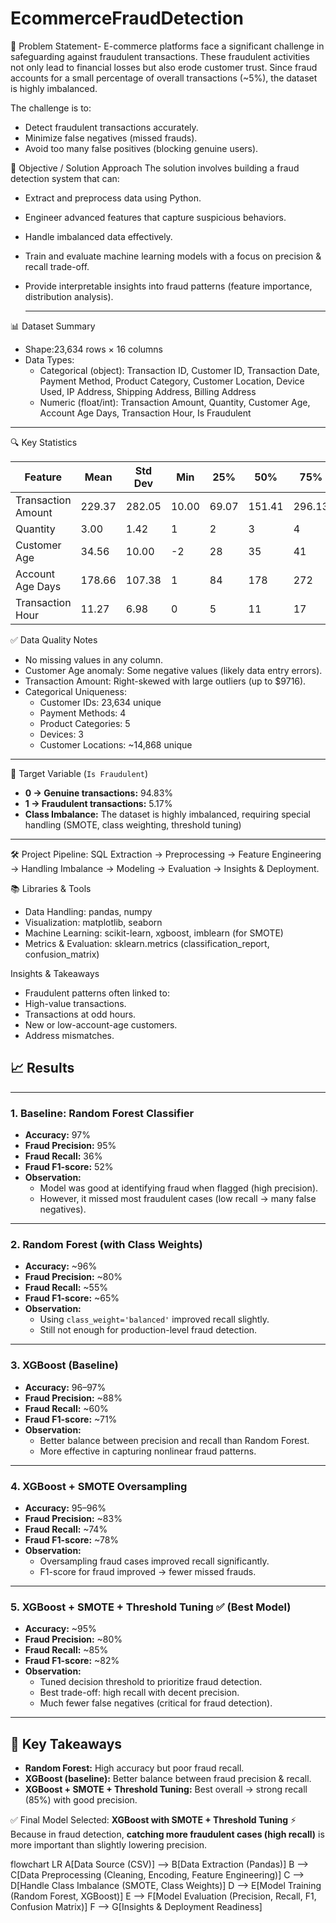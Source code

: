 # EcommerceFraudDetection
📝 Problem Statement-
E-commerce platforms face a significant challenge in safeguarding against fraudulent transactions. These fraudulent activities not only lead to financial losses but also erode customer trust. Since fraud accounts for a small percentage of overall transactions (~5%), the dataset is highly imbalanced.

The challenge is to:
* Detect fraudulent transactions accurately.
* Minimize false negatives (missed frauds).
* Avoid too many false positives (blocking genuine users).

🎯 Objective / Solution Approach
The solution involves building a fraud detection system that can:
* Extract and preprocess data using Python.
* Engineer advanced features that capture suspicious behaviors.
* Handle imbalanced data effectively.
* Train and evaluate machine learning models with a focus on precision & recall trade-off.
* Provide interpretable insights into fraud patterns (feature importance, distribution analysis).

  -----------
  
📊 Dataset Summary
* Shape:23,634 rows × 16 columns
* Data Types:
  * Categorical (object): Transaction ID, Customer ID, Transaction Date, Payment Method, Product Category, Customer Location, Device Used, IP Address, Shipping Address, Billing Address
  * Numeric (float/int): Transaction Amount, Quantity, Customer Age, Account Age Days, Transaction Hour, Is Fraudulent

---

🔍 Key Statistics

| Feature            | Mean   | Std Dev | Min   | 25%   | 50%    | 75%    | Max     |
| ------------------ | ------ | ------- | ----- | ----- | ------ | ------ | ------- |
| Transaction Amount | 229.37 | 282.05  | 10.00 | 69.07 | 151.41 | 296.13 | 9716.50 |
| Quantity           | 3.00   | 1.42    | 1     | 2     | 3      | 4      | 5       |
| Customer Age       | 34.56  | 10.00   | -2    | 28    | 35     | 41     | 73      |
| Account Age Days   | 178.66 | 107.38  | 1     | 84    | 178    | 272    | 365     |
| Transaction Hour   | 11.27  | 6.98    | 0     | 5     | 11     | 17     | 23      |

✅ Data Quality Notes
* No missing values in any column.
* Customer Age anomaly: Some negative values (likely data entry errors).
* Transaction Amount: Right-skewed with large outliers (up to $9716).
* Categorical Uniqueness:
  * Customer IDs: 23,634 unique
  * Payment Methods: 4
  * Product Categories: 5
  * Devices: 3
  * Customer Locations: ~14,868 unique
---
🎯 Target Variable (`Is Fraudulent`)

* **0 → Genuine transactions:** 94.83%
* **1 → Fraudulent transactions:** 5.17%
* **Class Imbalance:** The dataset is highly imbalanced, requiring special handling (SMOTE, class weighting, threshold tuning)
------------------------------------------------------------------------------------------------------------------------------


🛠️ Project Pipeline: SQL Extraction → Preprocessing → Feature Engineering → Handling Imbalance → Modeling → Evaluation → Insights & Deployment.

📚 Libraries & Tools
* Data Handling: pandas, numpy
* Visualization: matplotlib, seaborn
* Machine Learning: scikit-learn, xgboost, imblearn (for SMOTE)
* Metrics & Evaluation: sklearn.metrics (classification_report, confusion_matrix)

Insights & Takeaways
* Fraudulent patterns often linked to:
* High-value transactions.
* Transactions at odd hours.
* New or low-account-age customers.
* Address mismatches.


## 📈 Results

---

### **1. Baseline: Random Forest Classifier**

* **Accuracy:** 97%
* **Fraud Precision:** 95%
* **Fraud Recall:** 36%
* **Fraud F1-score:** 52%
* **Observation:**
  * Model was good at identifying fraud when flagged (high precision).
  * However, it missed most fraudulent cases (low recall → many false negatives).

---

### **2. Random Forest (with Class Weights)**
* **Accuracy:** ~96%
* **Fraud Precision:** ~80%
* **Fraud Recall:** ~55%
* **Fraud F1-score:** ~65%
* **Observation:**
  * Using `class_weight='balanced'` improved recall slightly.
  * Still not enough for production-level fraud detection.

---

### **3. XGBoost (Baseline)**
* **Accuracy:** 96–97%
* **Fraud Precision:** ~88%
* **Fraud Recall:** ~60%
* **Fraud F1-score:** ~71%
* **Observation:**
  * Better balance between precision and recall than Random Forest.
  * More effective in capturing nonlinear fraud patterns.

---

### **4. XGBoost + SMOTE Oversampling**
* **Accuracy:** 95–96%
* **Fraud Precision:** ~83%
* **Fraud Recall:** ~74%
* **Fraud F1-score:** ~78%
* **Observation:**
  * Oversampling fraud cases improved recall significantly.
  * F1-score for fraud improved → fewer missed frauds.

---

### **5. XGBoost + SMOTE + Threshold Tuning** ✅ **(Best Model)**
* **Accuracy:** ~95%
* **Fraud Precision:** ~80%
* **Fraud Recall:** ~85%
* **Fraud F1-score:** ~82%
* **Observation:**
  * Tuned decision threshold to prioritize fraud detection.
  * Best trade-off: high recall with decent precision.
  * Much fewer false negatives (critical for fraud detection).

---

## 🎯 Key Takeaways

* **Random Forest:** High accuracy but poor fraud recall.
* **XGBoost (baseline):** Better balance between fraud precision & recall.
* **XGBoost + SMOTE + Threshold Tuning:** Best overall → strong recall (85%) with good precision.

✅ Final Model Selected: **XGBoost with SMOTE + Threshold Tuning**
⚡ Because in fraud detection, **catching more fraudulent cases (high recall)** is more important than slightly lowering precision.

flowchart LR
    A[Data Source (CSV)] --> B[Data Extraction (Pandas)]
    B --> C[Data Preprocessing (Cleaning, Encoding, Feature Engineering)]
    C --> D[Handle Class Imbalance (SMOTE, Class Weights)]
    D --> E[Model Training (Random Forest, XGBoost)]
    E --> F[Model Evaluation (Precision, Recall, F1, Confusion Matrix)]
    F --> G[Insights & Deployment Readiness]
